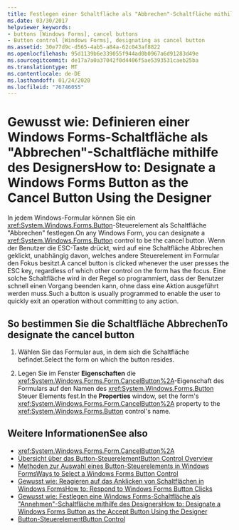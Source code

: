 ```yaml
---
title: Festlegen einer Schaltfläche als "Abbrechen"-Schaltfläche mithilfe des Designers
ms.date: 03/30/2017
helpviewer_keywords:
- buttons [Windows Forms], cancel buttons
- Button control [Windows Forms], designating as cancel button
ms.assetid: 30e77d9c-d565-4ab5-a84a-62c043af8822
ms.openlocfilehash: 95d1139b6e339055f944ad0b0967a6d91283d49e
ms.sourcegitcommit: de17a7a0a37042f0d4406f5ae5393531caeb25ba
ms.translationtype: MT
ms.contentlocale: de-DE
ms.lasthandoff: 01/24/2020
ms.locfileid: "76746055"
---
```

# <a name="how-to-designate-a-windows-forms-button-as-the-cancel-button-using-the-designer"></a><span data-ttu-id="e1b16-102">Gewusst wie: Definieren einer Windows Forms-Schaltfläche als "Abbrechen"-Schaltfläche mithilfe des Designers</span><span class="sxs-lookup"><span data-stu-id="e1b16-102">How to: Designate a Windows Forms Button as the Cancel Button Using the Designer</span></span>
<span data-ttu-id="e1b16-103">In jedem Windows-Formular können Sie ein <xref:System.Windows.Forms.Button>-Steuerelement als Schaltfläche "Abbrechen" festlegen.</span><span class="sxs-lookup"><span data-stu-id="e1b16-103">On any Windows Form, you can designate a <xref:System.Windows.Forms.Button> control to be the cancel button.</span></span> <span data-ttu-id="e1b16-104">Wenn der Benutzer die ESC-Taste drückt, wird auf eine Schaltfläche Abbrechen geklickt, unabhängig davon, welches andere Steuerelement im Formular den Fokus besitzt.</span><span class="sxs-lookup"><span data-stu-id="e1b16-104">A cancel button is clicked whenever the user presses the ESC key, regardless of which other control on the form has the focus.</span></span> <span data-ttu-id="e1b16-105">Eine solche Schaltfläche wird in der Regel so programmiert, dass der Benutzer schnell einen Vorgang beenden kann, ohne dass eine Aktion ausgeführt werden muss.</span><span class="sxs-lookup"><span data-stu-id="e1b16-105">Such a button is usually programmed to enable the user to quickly exit an operation without committing to any action.</span></span>

## <a name="to-designate-the-cancel-button"></a><span data-ttu-id="e1b16-106">So bestimmen Sie die Schaltfläche Abbrechen</span><span class="sxs-lookup"><span data-stu-id="e1b16-106">To designate the cancel button</span></span>

1. <span data-ttu-id="e1b16-107">Wählen Sie das Formular aus, in dem sich die Schaltfläche befindet.</span><span class="sxs-lookup"><span data-stu-id="e1b16-107">Select the form on which the button resides.</span></span>

2. <span data-ttu-id="e1b16-108">Legen Sie im Fenster **Eigenschaften** die <xref:System.Windows.Forms.Form.CancelButton%2A>-Eigenschaft des Formulars auf den Namen des <xref:System.Windows.Forms.Button> Steuer Elements fest.</span><span class="sxs-lookup"><span data-stu-id="e1b16-108">In the **Properties** window, set the form's <xref:System.Windows.Forms.Form.CancelButton%2A> property to the <xref:System.Windows.Forms.Button> control's name.</span></span>

## <a name="see-also"></a><span data-ttu-id="e1b16-109">Weitere Informationen</span><span class="sxs-lookup"><span data-stu-id="e1b16-109">See also</span></span>

- <xref:System.Windows.Forms.Form.CancelButton%2A>
- [<span data-ttu-id="e1b16-110">Übersicht über das Button-Steuerelement</span><span class="sxs-lookup"><span data-stu-id="e1b16-110">Button Control Overview</span></span>](button-control-overview-windows-forms.md)
- [<span data-ttu-id="e1b16-111">Methoden zur Auswahl eines Button-Steuerelements in Windows Forms</span><span class="sxs-lookup"><span data-stu-id="e1b16-111">Ways to Select a Windows Forms Button Control</span></span>](ways-to-select-a-windows-forms-button-control.md)
- [<span data-ttu-id="e1b16-112">Gewusst wie: Reagieren auf das Anklicken von Schaltflächen in Windows Forms</span><span class="sxs-lookup"><span data-stu-id="e1b16-112">How to: Respond to Windows Forms Button Clicks</span></span>](how-to-respond-to-windows-forms-button-clicks.md)
- [<span data-ttu-id="e1b16-113">Gewusst wie: Festlegen eine Windows Forms-Schaltfläche als "Annehmen"-Schaltfläche mithilfe des Designers</span><span class="sxs-lookup"><span data-stu-id="e1b16-113">How to: Designate a Windows Forms Button as the Accept Button Using the Designer</span></span>](designate-a-wf-button-as-the-accept-button-using-the-designer.md)
- [<span data-ttu-id="e1b16-114">Button-Steuerelement</span><span class="sxs-lookup"><span data-stu-id="e1b16-114">Button Control</span></span>](button-control-windows-forms.md)
